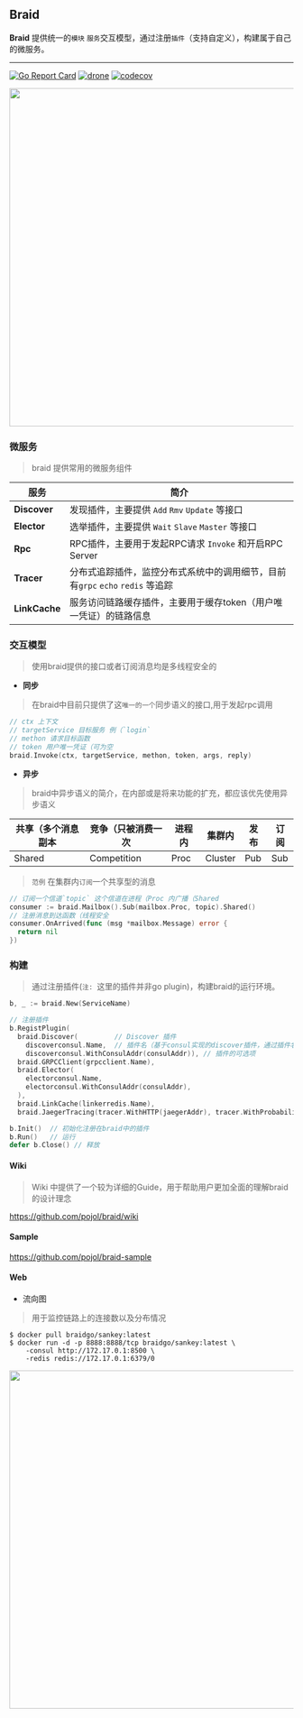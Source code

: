 ## Braid
**Braid** 提供统一的`模块` `服务`交互模型，通过注册`插件`（支持自定义），构建属于自己的微服务。

---

[![Go Report Card](https://goreportcard.com/badge/github.com/pojol/braid)](https://goreportcard.com/report/github.com/pojol/braid)
[![drone](http://123.207.198.57:8001/api/badges/pojol/braid/status.svg?branch=develop)](dev)
[![codecov](https://codecov.io/gh/pojol/braid/branch/master/graph/badge.svg)](https://codecov.io/gh/pojol/braid)

<img src="https://i.postimg.cc/B6b6CMjM/image.png" width="600">

### 微服务
> braid 提供常用的微服务组件

|  服务  | 简介  |
|  ----  | ----  | 
| **Discover**  | 发现插件，主要提供 `Add` `Rmv` `Update` 等接口 |
| **Elector** | 选举插件，主要提供 `Wait` `Slave` `Master` 等接口 |
| **Rpc** | RPC插件，主要用于发起RPC请求 `Invoke` 和开启RPC Server |
| **Tracer** | 分布式追踪插件，监控分布式系统中的调用细节，目前有`grpc` `echo` `redis` 等追踪 |
| **LinkCache** | 服务访问链路缓存插件，主要用于缓存token（用户唯一凭证）的链路信息 |



### 交互模型
> 使用braid提供的接口或者订阅消息均是多线程安全的

* **同步**
> 在braid中目前只提供了这`唯一的一个`同步语义的接口,用于发起rpc调用

```go
// ctx 上下文
// targetService 目标服务 例（`login`
// methon 请求目标函数
// token 用户唯一凭证（可为空
braid.Invoke(ctx, targetService, methon, token, args, reply)
```

* **异步**
> braid中异步语义的简介，在内部或是将来功能的扩充，都应该优先使用异步语义

| 共享（多个消息副本 | 竞争（只被消费一次 | 进程内 | 集群内 | 发布 | 订阅 |
| ---- | ---- | ---- | ---- | ---- | ---- |
|Shared | Competition | Proc | Cluster | Pub | Sub |

> `范例` 在集群内`订阅`一个共享型的消息

```go
// 订阅一个信道`topic` 这个信道在进程（Proc 内广播（Shared
consumer := braid.Mailbox().Sub(mailbox.Proc, topic).Shared()
// 注册消息到达函数（线程安全
consumer.OnArrived(func (msg *mailbox.Message) error {
  return nil
})
```



### 构建
> 通过注册插件(`注: `这里的插件并非go plugin)，构建braid的运行环境。

```go
b, _ := braid.New(ServiceName)

// 注册插件
b.RegistPlugin(
  braid.Discover(         // Discover 插件
    discoverconsul.Name,  // 插件名（基于consul实现的discover插件，通过插件名可以获取到插件的构建器
    discoverconsul.WithConsulAddr(consulAddr)), // 插件的可选项
  braid.GRPCClient(grpcclient.Name),
  braid.Elector(
    electorconsul.Name,
    electorconsul.WithConsulAddr(consulAddr),
  ),
  braid.LinkCache(linkerredis.Name),
  braid.JaegerTracing(tracer.WithHTTP(jaegerAddr), tracer.WithProbabilistic(0.01)))

b.Init()  // 初始化注册在braid中的插件
b.Run()   // 运行
defer b.Close() // 释放
```



#### Wiki
> Wiki 中提供了一个较为详细的Guide，用于帮助用户更加全面的理解braid的设计理念

https://github.com/pojol/braid/wiki

#### Sample
https://github.com/pojol/braid-sample



#### Web
* 流向图
> 用于监控链路上的连接数以及分布情况

```shell
$ docker pull braidgo/sankey:latest
$ docker run -d -p 8888:8888/tcp braidgo/sankey:latest \
    -consul http://172.17.0.1:8500 \
    -redis redis://172.17.0.1:6379/0
```
<img src="https://i.postimg.cc/sX0xHZmF/image.png" width="600">

